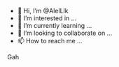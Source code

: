 - 👋 Hi, I’m @AlelLlk
- 👀 I’m interested in ...
- 🌱 I’m currently learning ...
- 💞️ I’m looking to collaborate on ...
- 📫 How to reach me ...

<!---
AlelLlk/AlelLlk is a ✨ special ✨ repository because its `README.md` (this file) appears on your GitHub profile.
You can click the Preview link to take a look at your changes.
--->
Gah

